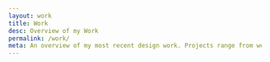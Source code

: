 ```yaml
---
layout: work
title: Work
desc: Overview of my Work
permalink: /work/
meta: An overview of my most recent design work. Projects range from webdesign, branding and graphic design to filmmaking.
---
```

